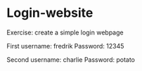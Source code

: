 # Login-website
Exercise: create a simple login webpage

First username: fredrik
Password: 12345

Second username: charlie
Password: potato
